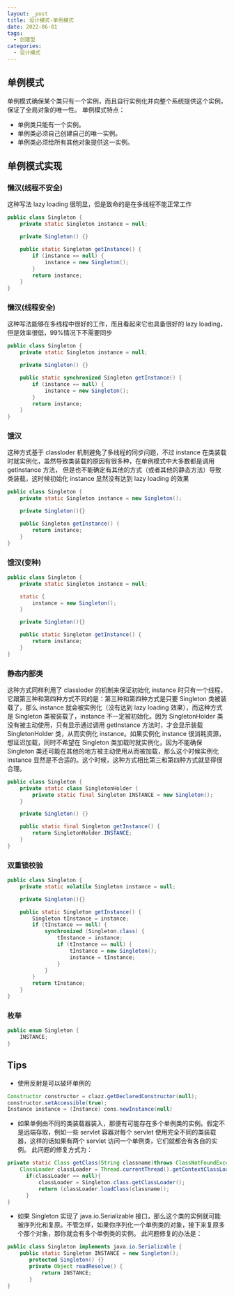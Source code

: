 ```yaml
---
layout: _post
title: 设计模式-单例模式
date: 2022-06-01
tags: 
  - 创建型
categories: 
  - 设计模式
---
```

## 单例模式
单例模式确保某个类只有一个实例，而且自行实例化并向整个系统提供这个实例，保证了全局对象的唯一性。
单例模式特点：
+ 单例类只能有一个实例。
+ 单例类必须自己创建自己的唯一实例。
+ 单例类必须给所有其他对象提供这一实例。

## 单例模式实现

### 懒汉(线程不安全)

这种写法 lazy loading 很明显，但是致命的是在多线程不能正常工作

```java
public class Singleton {
    private static Singleton instance = null;

    private Singleton() {}

    public static Singleton getInstance() {
        if (instance == null) {
            instance = new Singleton();
        }
        return instance;
    }
}
```

### 懒汉(线程安全)

这种写法能够在多线程中很好的工作，而且看起来它也具备很好的 lazy loading，但是效率很低，99%情况下不需要同步

```java
public class Singleton {
    private static Singleton instance = null;

    private Singleton() {}

    public static synchronized Singleton getInstance() {
        if (instance == null) {
            instance = new Singleton();
        }
        return instance;
    }
}
```

### 饿汉

这种方式基于 classloder 机制避免了多线程的同步问题，不过 instance 在类装载时就实例化，虽然导致类装载的原因有很多种，在单例模式中大多数都是调用 getInstance 方法， 但是也不能确定有其他的方式（或者其他的静态方法）导致类装载，这时候初始化 instance 显然没有达到 lazy loading 的效果

```java
public class Singleton {
    private static Singleton instance = new Singleton();

    private Singleton(){}

    public Singleton getInstance() {
        return instance;
    }
}
```

### 饿汉(变种)

```java
public class Singleton {
    private static Singleton instance = null;

    static {
        instance = new Singleton();
    }

    private Singleton(){}

    public static Singleton getInstance() {
        return instance;
    }
}
```

### 静态内部类

这种方式同样利用了 classloder 的机制来保证初始化 instance 时只有一个线程，它跟第三种和第四种方式不同的是：第三种和第四种方式是只要 Singleton 类被装载了，那么 instance 就会被实例化（没有达到 lazy loading 效果），而这种方式是 Singleton 类被装载了，instance 不一定被初始化。因为 SingletonHolder 类没有被主动使用，只有显示通过调用 getInstance 方法时，才会显示装载 SingletonHolder 类，从而实例化 instance。如果实例化 instance 很消耗资源，想延迟加载，同时不希望在 Singleton 类加载时就实例化，因为不能确保 Singleton 类还可能在其他的地方被主动使用从而被加载，那么这个时候实例化 instance 显然是不合适的。这个时候，这种方式相比第三和第四种方式就显得很合理。

```java
public class Singleton {
    private static class SingletonHolder {
        private static final Singleton INSTANCE = new Singleton();
    }

    private Singleton() {}

    public static final Singleton getInstance() {
        return SingletonHolder.INSTANCE;
    }
}
```

### 双重锁校验

```java
public class Singleton {
    private static volatile Singleton instance = null;

    private Singleton(){}

    public static Singleton getInstance() {
        Singleton tInstance = instance;
        if (tInstance == null) {
            synchronized (Singleton.class) {
                tInstance = instance;
                if (tInstance == null) {
                    tInstance = new Singleton();
                    instance = tInstance;
                }
            }
        }
        return tInstance;
    }
}
```

### 枚举

```java
public enum Singleton {
    INSTANCE;
}
```

## Tips

+ 使用反射是可以破坏单例的

```java
Constructor constructor = clazz.getDeclaredConstructor(null); 
constructor.setAccessible(true);
Instance instance = (Instance) cons.newInstance(null)
```

+ 如果单例由不同的类装载器装入，那便有可能存在多个单例类的实例。假定不是远端存取，例如一些 servlet 容器对每个 servlet 使用完全不同的类装载器，这样的话如果有两个 servlet 访问一个单例类，它们就都会有各自的实例。
此问题的修复方式为：
```java
private static Class getClass(String classname)throws ClassNotFoundException {  
    ClassLoader classLoader = Thread.currentThread().getContextClassLoader();
      if(classLoader == null){    
          classLoader = Singleton.class.getClassLoader();     
          return (classLoader.loadClass(classname));     
      }     
}  
```

+ 如果 Singleton 实现了 java.io.Serializable 接口，那么这个类的实例就可能被序列化和复原。不管怎样，如果你序列化一个单例类的对象，接下来复原多个那个对象，那你就会有多个单例类的实例。
此问题修复的办法是：
```java
public class Singleton implements java.io.Serializable {     
    public static Singleton INSTANCE = new Singleton();     
       protected Singleton() {}     
       private Object readResolve() {     
           return INSTANCE;     
       }    
}   
```